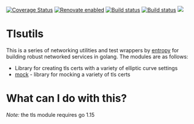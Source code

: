 [![Coverage Status](https://coveralls.io/repos/github/xplorfin/tlsutils/badge.svg?branch=master)](https://coveralls.io/github/xplorfin/tlsutils?branch=master)
[![Renovate enabled](https://img.shields.io/badge/renovate-enabled-brightgreen.svg)](https://app.renovatebot.com/dashboard#github/xplorfin/tlsutils)
[![Build status](https://github.com/xplorfin/tlsutils/workflows/test/badge.svg)](https://github.com/xplorfin/tlsutils/actions?query=workflow%3Atest)
[![Build status](https://github.com/xplorfin/tlsutils/workflows/goreleaser/badge.svg)](https://github.com/xplorfin/tlsutils/actions?query=workflow%3Agoreleaser)
[![](https://godoc.org/github.com/xplorfin/tlsutils?status.svg)](https://pkg.go.dev/github.com/xplorfin/tlsutils)

# Tlsutils

This is a series of networking utilities and test wrappers by [entropy](http://entropy.rocks/) for building robust networked services in golang. The modules are as follows:

 - Library for creating tls certs with a variety of elliptic curve settings
 - [mock](mock) - library for mocking a variety of tls certs
  
 
 # What can I do with this?

*Note:* the tls module requires go 1.15
